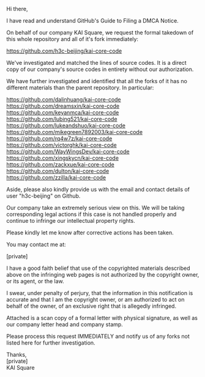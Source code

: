 Hi there,

I have read and understand GitHub's Guide to Filing a DMCA Notice.

On behalf of our company KAI Square, we request the formal takedown of this
whole repository and all of it's fork immediately:

https://github.com/h3c-beijing/kai-core-code

We've investigated and matched the lines of source codes. It is a direct
copy of our company's source codes in entirety without our authorization.

We have further investigated and identified that all the forks of it has no
different materials than the parent repository. In particular:

https://github.com/dalinhuang/kai-core-code  
https://github.com/dreamsxin/kai-core-code  
https://github.com/keyanmca/kai-core-code  
https://github.com/lubing521/kai-core-code  
https://github.com/lukeandshuo/kai-core-code  
https://github.com/mikegreen7892003/kai-core-code  
https://github.com/rq4w7z/kai-core-code  
https://github.com/victorghk/kai-core-code  
https://github.com/WayWingsDev/kai-core-code  
https://github.com/xingskycn/kai-core-code  
https://github.com/zackxue/kai-core-code  
https://github.com/dulton/kai-core-code  
https://github.com/zzilla/kai-core-code  

Aside, please also kindly provide us with the email and contact details of
user "h3c-beijing" on Github.

Our company take an extremely serious view on this. We will be taking
corresponding legal actions if this case is not handled properly and
continue to infringe our intellectual property rights.

Please kindly let me know after corrective actions has been taken.

You may contact me at:

[private]

I have a good faith belief that use of the copyrighted materials described
above on the infringing web pages is not authorized by the copyright owner,
or its agent, or the law.

I swear, under penalty of perjury, that the information in this
notification is accurate and that I am the copyright owner, or am
authorized to act on behalf of the owner, of an exclusive right that is
allegedly infringed.

Attached is a scan copy of a formal letter with physical signature, as well
as our company letter head and company stamp.

Please process this request IMMEDIATELY and notify us of any forks not
listed here for further investigation.

Thanks,  
[private]  
KAI Square

